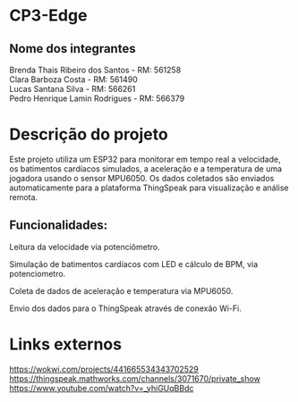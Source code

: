# CP3-Edge
## Nome dos integrantes

Brenda Thais Ribeiro dos Santos - RM: 561258 <br>
Clara Barboza Costa - RM: 561490 <br>
Lucas Santana Silva - RM: 566261 <br>
Pedro Henrique Lamin Rodrigues - RM: 566379

# Descrição do projeto

Este projeto utiliza um ESP32 para monitorar em tempo real a velocidade, os batimentos cardíacos simulados, a aceleração e a temperatura de uma jogadora usando o sensor MPU6050. Os dados coletados são enviados automaticamente para a plataforma ThingSpeak para visualização e análise remota.

## Funcionalidades:

Leitura da velocidade via potenciômetro.

Simulação de batimentos cardíacos com LED e cálculo de BPM, via potenciometro.

Coleta de dados de aceleração e temperatura via MPU6050.

Envio dos dados para o ThingSpeak através de conexão Wi-Fi.

# Links externos

https://wokwi.com/projects/441665534343702529 <br>
https://thingspeak.mathworks.com/channels/3071670/private_show <br>
https://www.youtube.com/watch?v=_yhiGUqBBdc
